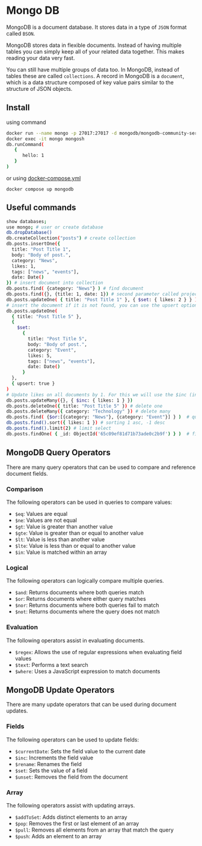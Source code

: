 # Mongo DB
MongoDB is a document database. It stores data in a type of `JSON` format called `BSON`.

MongoDB stores data in flexible documents. Instead of having multiple tables you can simply keep all of your related data together. 
This makes reading your data very fast.

You can still have multiple groups of data too. In MongoDB, instead of tables these are called `collections`.
A record in MongoDB is a `document`, which is a data structure composed of key value pairs similar to the structure of JSON objects.

## Install
using command
```bash
docker run --name mongo -p 27017:27017 -d mongodb/mongodb-community-server:latest
docker exec -it mongo mongosh
db.runCommand(
   {
      hello: 1
   }
)
```
or using [docker-compose.yml](./docker-compose.yml)
```
docker compose up mongodb
```

## Useful commands
```bash
show databases;
use mongo; # user or create database
db.dropDatabase()
db.createCollection("posts") # create collection
db.posts.insertOne({
  title: "Post Title 1",
  body: "Body of post.",
  category: "News",
  likes: 1,
  tags: ["news", "events"],
  date: Date()
}) # insert document into collection
db.posts.find( {category: "News"} ) # find document
db.posts.find({}, {title: 1, date: 1}) # second parameter called projection which fields to include in the results 1 to include a field and 0 to exclude a field
db.posts.updateOne( { title: "Post Title 1" }, { $set: { likes: 2 } } ) # find and update
# insert the document if it is not found, you can use the upsert option.
db.posts.updateOne( 
  { title: "Post Title 5" }, 
  {
    $set: 
      {
        title: "Post Title 5",
        body: "Body of post.",
        category: "Event",
        likes: 5,
        tags: ["news", "events"],
        date: Date()
      }
  }, 
  { upsert: true }
)
# Update likes on all documents by 1. For this we will use the $inc (increment) operator
db.posts.updateMany({}, { $inc: { likes: 1 } })
db.posts.deleteOne({ title: "Post Title 5" }) # delete one
db.posts.deleteMany({ category: "Technology" }) # delete many
db.posts.find( {$or:[{category: "News"}, {category: "Event"}] } )  # query with condition or
db.posts.find().sort({ likes: 1 }) # sorting 1 asc, -1 desc
db.posts.find().limit(2) # limit select 
db.posts.findOne( { _id: ObjectId('65c09ef81d71b73ade0c2b9f') } )  # find by id
```

## MongoDB Query Operators
There are many query operators that can be used to compare and reference document fields.

### Comparison
The following operators can be used in queries to compare values:

+ `$eq`: Values are equal
+ `$ne`: Values are not equal
+ `$gt`: Value is greater than another value
+ `$gte`: Value is greater than or equal to another value
+ `$lt`: Value is less than another value
+ `$lte`: Value is less than or equal to another value
+ `$in`: Value is matched within an array

### Logical
The following operators can logically compare multiple queries.

+ `$and`: Returns documents where both queries match
+ `$or`: Returns documents where either query matches
+ `$nor`: Returns documents where both queries fail to match
+ `$not`: Returns documents where the query does not match

### Evaluation
The following operators assist in evaluating documents.

+ `$regex`: Allows the use of regular expressions when evaluating field values
+ `$text`: Performs a text search
+ `$where`: Uses a JavaScript expression to match documents

## MongoDB Update Operators
There are many update operators that can be used during document updates.

### Fields
The following operators can be used to update fields:

+ `$currentDate`: Sets the field value to the current date
+ `$inc`: Increments the field value
+ `$rename`: Renames the field
+ `$set`: Sets the value of a field
+ `$unset`: Removes the field from the document

### Array
The following operators assist with updating arrays.

+ `$addToSet`: Adds distinct elements to an array
+ `$pop`: Removes the first or last element of an array
+ `$pull`: Removes all elements from an array that match the query
+ `$push`: Adds an element to an array
